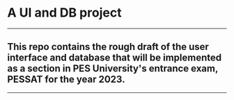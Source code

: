 # A UI and DB project
--------------------------------------------------------------------------------------------------

This repo contains the rough draft of the user interface and database that will be implemented as a section in PES University's entrance exam, PESSAT for the year 2023.
------------------------------------------------------------------------------------------------
--------------------------------------------------------------------------------------------------
